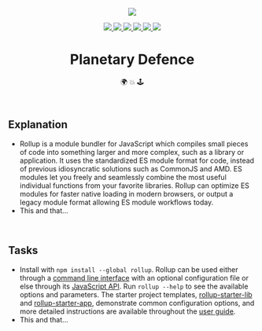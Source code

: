 <p align="center">
	<a href=""><img src="https://github.com/jrsmth/planetary-defence/assets/34093915/4eebc84d-7672-46b5-8d0f-13d0f4414d70"></a>
</p>

<p align="center">
  <a href="">
    <img src="https://img.shields.io/badge/html5-%23E34F26.svg?&logo=html5&logoColor=white">
  </a>
  <a href="">
    <img src="https://img.shields.io/badge/javascript-%23323330.svg?logo=javascript&logoColor=%23F7DF1E">
  </a>
  <a href="">
    <img src="https://img.shields.io/badge/css3-%231572B6.svg?logo=css3&logoColor=white" >
  </a>
  <a href="">
    <img src="https://img.shields.io/badge/github%20actions-%232671E5.svg?&logo=githubactions&logoColor=white" >
  </a>
  <a href="">
    <img src="https://img.shields.io/badge/github%20pages-121013?&logo=github&logoColor=white">
  </a> 
  <a href="">
    <img src="https://img.shields.io/badge/markdown-%23000000.svg?&logo=markdown&logoColor=orange" >
  </a>
</p>

<h1 align="center">Planetary Defence</h1>
<p align="center">🌍 💥 🕹️</p>
<br>

## Explanation
* Rollup is a module bundler for JavaScript which compiles small pieces of code into something larger and more complex, such as a library or application. It uses the standardized ES module format for code, instead of previous idiosyncratic solutions such as CommonJS and AMD. ES modules let you freely and seamlessly combine the most useful individual functions from your favorite libraries. Rollup can optimize ES modules for faster native loading in modern browsers, or output a legacy module format allowing ES module workflows today.
* This and that...

<br>

## Tasks
* Install with `npm install --global rollup`. Rollup can be used either through a [command line interface](https://rollupjs.org/command-line-interface/) with an optional configuration file or else through its [JavaScript API](https://rollupjs.org/javascript-api/). Run `rollup --help` to see the available options and parameters. The starter project templates, [rollup-starter-lib](https://github.com/rollup/rollup-starter-lib) and [rollup-starter-app](https://github.com/rollup/rollup-starter-app), demonstrate common configuration options, and more detailed instructions are available throughout the [user guide](https://rollupjs.org/introduction/).
* This and that...
